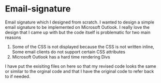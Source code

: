 # Email-signature
Email signature which I designed from scratch. I wanted to design a simple email signature to be implemented on Microsoft Outlook. I really love the design that I came up with but the code itself is problematic for two main reasons 

1. Some of the CSS is not displayed because the CSS is not written inline, Some email clients do not support certain CSS attributes
2. Microsoft Outlook has a hard time rendering Divs

I have put the exisiting files on here so that my revised code looks the same or similar to the orginal code and that I have the original code to refer back to if needed.
